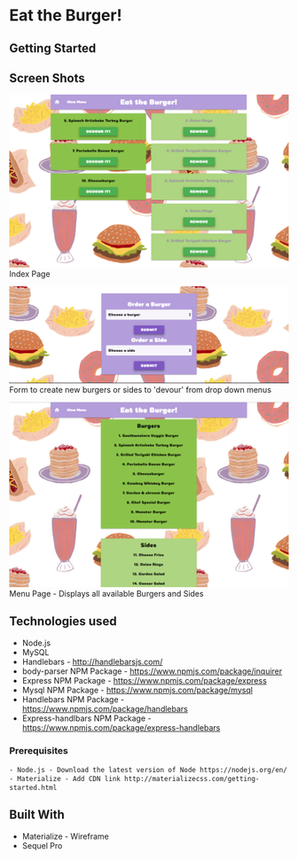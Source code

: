 # Eat the Burger!

## Getting Started

## Screen Shots

![Screen shot](public/assets/images/Index.png)
Index Page

![Screen shot2](public/assets/images/Form.png)
Form to create new burgers or sides to 'devour' from drop down menus

![Screen shot3](public/assets/images/Menu.png)
Menu Page - Displays all available Burgers and Sides

## Technologies used

- Node.js
- MySQL
- Handlebars - http://handlebarsjs.com/
- body-parser NPM Package - https://www.npmjs.com/package/inquirer
- Express NPM Package - https://www.npmjs.com/package/express
- Mysql NPM Package - https://www.npmjs.com/package/mysql
- Handlebars NPM Package - https://www.npmjs.com/package/handlebars
- Express-handlbars NPM Package - https://www.npmjs.com/package/express-handlebars

### Prerequisites

```
- Node.js - Download the latest version of Node https://nodejs.org/en/
- Materialize - Add CDN link http://materializecss.com/getting-started.html
```

## Built With

* Materialize - Wireframe
* Sequel Pro
